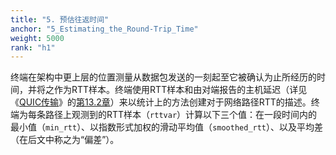 ```yaml
---
title: "5. 预估往返时间"
anchor: "5_Estimating_the_Round-Trip_Time"
weight: 5000
rank: "h1"
---
```


终端在架构中更上层的位置测量从数据包发送的一刻起至它被确认为止所经历的时间，并将之作为RTT样本。终端使用RTT样本和由对端报告的主机延迟（详见《[QUIC传输]()》的[第13.2章]()）来以统计上的方法创建对于网络路径RTT的描述。终端为每条路径上观测到的RTT样本（`rttvar`）计算以下三个值：在一段时间内的最小值（`min_rtt`）、以指数形式加权的滑动平均值（`smoothed_rtt`）、以及平均差（在后文中称之为“偏差”）。
